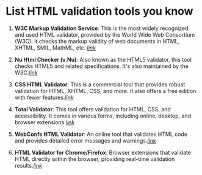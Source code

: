 # List HTML validation tools you know

1. **W3C Markup Validation Service**: This is the most widely recognized and used HTML validator, provided by the World Wide Web Consortium (W3C). It checks the markup validity of web documents in HTML, XHTML, SMIL, MathML, etc.
*[link](https://validator.w3.org/)*
2. **Nu Html Checker (v.Nu)**: Also known as the HTML5 validator, this tool checks HTML5 and related specifications. It's also maintained by the W3C.*[link](https://validator.w3.org/nu/)*

3. **CSS HTML Validator**: This is a commercial tool that provides robust validation for HTML, XHTML, CSS, and more. It also offers a free edition with fewer features.*[link](https://www.htmlvalidator.com/home/)*

4. **Total Validator**: This tool offers validation for HTML, CSS, and accessibility. It comes in various forms, including online, desktop, and browser extensions.*[link](https://www.totalvalidator.com/)*

5. **WebConfs HTML Validator**: An online tool that validates HTML code and provides detailed error messages and warnings.*[link](https://www.webconfs.com/)*

6. **HTML Validator for Chrome/Firefox**: Browser extensions that validate HTML directly within the browser, providing real-time validation results.*[link](https://addons.mozilla.org/en-US/firefox/addon/html-validator/)*

